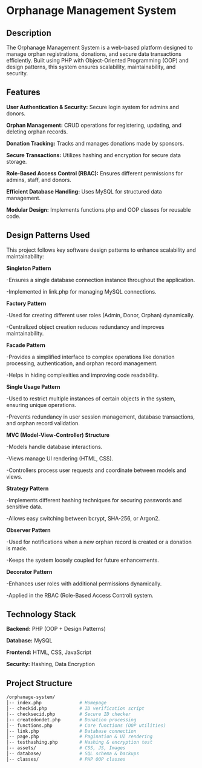 # Orphanage Management System 

## Description
The Orphanage Management System is a web-based platform designed to manage orphan registrations, donations, and secure data transactions efficiently. Built using PHP with Object-Oriented Programming (OOP) and design patterns, this system ensures scalability, maintainability, and security.

## Features
**User Authentication & Security:** Secure login system for admins and donors.

**Orphan Management:** CRUD operations for registering, updating, and deleting orphan records.

**Donation Tracking:** Tracks and manages donations made by sponsors.

**Secure Transactions:** Utilizes hashing and encryption for secure data storage.

**Role-Based Access Control (RBAC):** Ensures different permissions for admins, staff, and donors.

**Efficient Database Handling:** Uses MySQL for structured data management.

**Modular Design:** Implements functions.php and OOP classes for reusable code.

## Design Patterns Used
This project follows key software design patterns to enhance scalability and maintainability:

**Singleton Pattern**

-Ensures a single database connection instance throughout the application.

-Implemented in link.php for managing MySQL connections.

**Factory Pattern**

-Used for creating different user roles (Admin, Donor, Orphan) dynamically.

-Centralized object creation reduces redundancy and improves maintainability.

**Facade Pattern**

-Provides a simplified interface to complex operations like donation processing, authentication, and orphan record management.

-Helps in hiding complexities and improving code readability.

**Single Usage Pattern**

-Used to restrict multiple instances of certain objects in the system, ensuring unique operations.

-Prevents redundancy in user session management, database transactions, and orphan record validation.

**MVC (Model-View-Controller) Structure**

-Models handle database interactions.

-Views manage UI rendering (HTML, CSS).

-Controllers process user requests and coordinate between models and views.

**Strategy Pattern**

-Implements different hashing techniques for securing passwords and sensitive data.

-Allows easy switching between bcrypt, SHA-256, or Argon2.

**Observer Pattern**

-Used for notifications when a new orphan record is created or a donation is made.

-Keeps the system loosely coupled for future enhancements.

**Decorator Pattern**

-Enhances user roles with additional permissions dynamically.

-Applied in the RBAC (Role-Based Access Control) system.

## Technology Stack
**Backend:** PHP (OOP + Design Patterns)

**Database:** MySQL

**Frontend:** HTML, CSS, JavaScript

**Security:** Hashing, Data Encryption
## Project Structure
```bash
/orphanage-system/
│-- index.php              # Homepage
│-- checkid.php            # ID verification script
│-- checksecid.php         # Secure ID checker
│-- createdondet.php       # Donation processing
│-- functions.php          # Core functions (OOP utilities)
│-- link.php               # Database connection
│-- page.php               # Pagination & UI rendering
│-- testhashing.php        # Hashing & encryption test
│-- assets/                # CSS, JS, Images
│-- database/              # SQL schema & backups
│-- classes/               # PHP OOP classes
```
